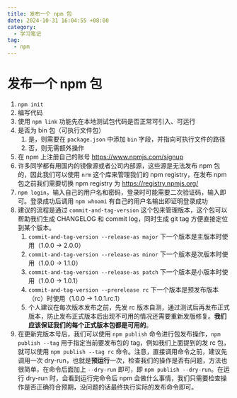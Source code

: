 ```yaml
---
title: 发布一个 npm 包
date: 2024-10-31 16:04:55 +08:00
category:
  - 学习笔记
tag:
  - npm
---
```


# 发布一个 npm 包

1. `npm init`
2. 编写代码
3. 使用 `npm link` 功能先在本地测试包代码是否正常可引入、可运行
4. 是否为 bin 包（可执行文件包）
   1. 是，则需要在 `package.json` 中添加 `bin` 字段，并指向可执行文件的路径
   2. 否，则无需额外操作
5. 在 npm 上注册自己的账号 https://www.npmjs.com/signup
6. 许多同学都有用国内的镜像源或者公司内部源，这些源是无法发布 npm 包的，因此我们可以使用 `nrm` 这个库来管理我们的 npm registry，在发布 npm 包之前我们需要切换 npm registry 为 https://registry.npmjs.org/
7. `npm login`，输入自己的用户名和密码，登录时可能需要二次验证码，输入即可。登录成功后调用 `npm whoami` 有自己的用户名输出即证明登录成功
8. 建议的流程是通过 `commit-and-tag-version` 这个包来管理版本，这个包可以帮助我们生成 CHANGELOG 和 commit log，同时生成 git tag 方便直接定位到某个版本。
   1. `commit-and-tag-version --release-as major` 下一个版本是主版本时使用（1.0.0 -> 2.0.0）
   2. `commit-and-tag-version --release-as minor` 下一个版本是次版本时使用（1.0.0 -> 1.1.0）
   3. `commit-and-tag-version --release-as patch` 下一个版本是小版本时使用（1.0.0 -> 1.0.1）
   4. `commit-and-tag-version --prerelease rc` 下一个版本是预发布版本（rc）时使用（1.0.0 -> 1.0.1.rc.1）
   5. 个人建议在每次版本发布之前，先发 rc 版本自测，通过测试后再发布正式版本，防止发布正式版本后出现不可用的情况还需要重新发版修复。**我们应该保证我们的每个正式版本包都是可用的**。
9. 在更新完版本号后，我们可以使用 `npm publish` 命令进行包发布操作，`npm publish --tag` 用于指定当前要发布包的 tag，例如我们上面提到的发 rc 包，就可以使用 `npm publish --tag rc` 命令。注意，直接调用命令之前，建议先调用一次 dry-run，也就是**预运行**一次，检查我们的操作是否有问题，方法也很简单，在命令后面加上 `--dry-run` 即可，即 `npm publish --dry-run`。在运行 dry-run 时，会看到运行完命令后 npm 会做什么事情，我们只需要检查操作是否正确符合预期，没问题的话最终执行实际的发布命令即可。

